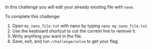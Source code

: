 In this challenge you will edit your already existing file with `nano`.

To complete this challenge:
1. Open `my_nano_file.txt` with nano by typing `nano my_nano_file.txt`
2. Use the keyboard shortcut to cut the current line to remove it.
3. Writy anything you want in the file.
4. Save, exit, and run `/challenge/solve` to get your flag.

